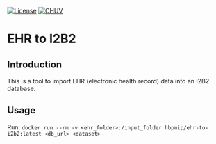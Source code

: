 [![License](https://img.shields.io/badge/license-Apache--2.0-blue.svg)](https://github.com/LREN-CHUV/ehr-to-i2b2/blob/master/LICENSE)
[![CHUV](https://img.shields.io/badge/CHUV-LREN-AF4C64.svg)](https://www.unil.ch/lren/en/home.html)

# EHR to I2B2

## Introduction

This is a tool to import EHR (electronic health record) data into an I2B2 database.

## Usage

Run:
`docker run --rm -v <ehr_folder>:/input_folder hbpmip/ehr-to-i2b2:latest <db_url> <dataset>`
